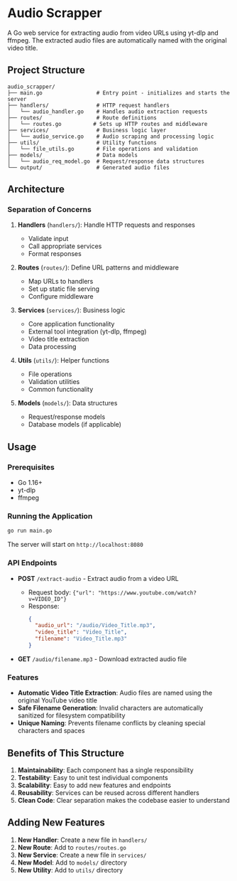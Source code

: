 # Audio Scrapper

A Go web service for extracting audio from video URLs using yt-dlp and ffmpeg. The extracted audio files are automatically named with the original video title.

## Project Structure

```
audio_scrapper/
├── main.go                 # Entry point - initializes and starts the server
├── handlers/               # HTTP request handlers
│   └── audio_handler.go    # Handles audio extraction requests
├── routes/                 # Route definitions
│   └── routes.go          # Sets up HTTP routes and middleware
├── services/               # Business logic layer
│   └── audio_service.go    # Audio scraping and processing logic
├── utils/                  # Utility functions
│   └── file_utils.go       # File operations and validation
├── models/                 # Data models
│   └── audio_req_model.go  # Request/response data structures
└── output/                 # Generated audio files
```

## Architecture

### Separation of Concerns

1. **Handlers** (`handlers/`): Handle HTTP requests and responses

   - Validate input
   - Call appropriate services
   - Format responses

2. **Routes** (`routes/`): Define URL patterns and middleware

   - Map URLs to handlers
   - Set up static file serving
   - Configure middleware

3. **Services** (`services/`): Business logic

   - Core application functionality
   - External tool integration (yt-dlp, ffmpeg)
   - Video title extraction
   - Data processing

4. **Utils** (`utils/`): Helper functions

   - File operations
   - Validation utilities
   - Common functionality

5. **Models** (`models/`): Data structures
   - Request/response models
   - Database models (if applicable)

## Usage

### Prerequisites

- Go 1.16+
- yt-dlp
- ffmpeg

### Running the Application

```bash
go run main.go
```

The server will start on `http://localhost:8080`

### API Endpoints

- **POST** `/extract-audio` - Extract audio from a video URL

  - Request body: `{"url": "https://www.youtube.com/watch?v=VIDEO_ID"}`
  - Response:
    ```json
    {
      "audio_url": "/audio/Video_Title.mp3",
      "video_title": "Video_Title",
      "filename": "Video_Title.mp3"
    }
    ```

- **GET** `/audio/filename.mp3` - Download extracted audio file

### Features

- **Automatic Video Title Extraction**: Audio files are named using the original YouTube video title
- **Safe Filename Generation**: Invalid characters are automatically sanitized for filesystem compatibility
- **Unique Naming**: Prevents filename conflicts by cleaning special characters and spaces

## Benefits of This Structure

1. **Maintainability**: Each component has a single responsibility
2. **Testability**: Easy to unit test individual components
3. **Scalability**: Easy to add new features and endpoints
4. **Reusability**: Services can be reused across different handlers
5. **Clean Code**: Clear separation makes the codebase easier to understand

## Adding New Features

1. **New Handler**: Create a new file in `handlers/`
2. **New Route**: Add to `routes/routes.go`
3. **New Service**: Create a new file in `services/`
4. **New Model**: Add to `models/` directory
5. **New Utility**: Add to `utils/` directory
